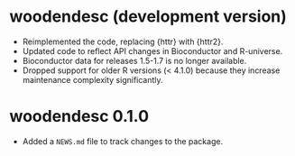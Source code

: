 # woodendesc (development version)

* Reimplemented the code, replacing {httr} with {httr2}.
* Updated code to reflect API changes in Bioconductor and R-universe.
* Bioconductor data for releases 1.5-1.7 is no longer available.
* Dropped support for older R versions (< 4.1.0) because they increase maintenance complexity significantly.

# woodendesc 0.1.0

* Added a `NEWS.md` file to track changes to the package.

